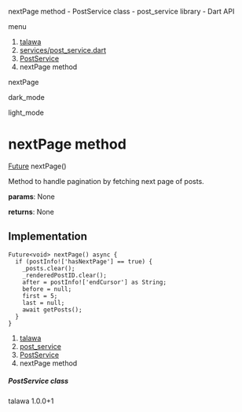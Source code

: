 




nextPage method - PostService class - post\_service library - Dart API







menu

1. [talawa](../../index.html)
2. [services/post\_service.dart](../../file-___home_harshil_Desktop_open-source_palisadoes_talawa_lib_services_post_service/)
3. [PostService](../../file-___home_harshil_Desktop_open-source_palisadoes_talawa_lib_services_post_service/PostService-class.html)
4. nextPage method

nextPage


dark\_mode

light\_mode




# nextPage method


[Future](https://api.flutter.dev/flutter/dart-core/Future-class.html)<void>
nextPage()

Method to handle pagination by fetching next page of posts.

**params**:
None

**returns**:
None


## Implementation

```
Future<void> nextPage() async {
  if (postInfo!['hasNextPage'] == true) {
    _posts.clear();
    _renderedPostID.clear();
    after = postInfo!['endCursor'] as String;
    before = null;
    first = 5;
    last = null;
    await getPosts();
  }
}
```

 


1. [talawa](../../index.html)
2. [post\_service](../../file-___home_harshil_Desktop_open-source_palisadoes_talawa_lib_services_post_service/)
3. [PostService](../../file-___home_harshil_Desktop_open-source_palisadoes_talawa_lib_services_post_service/PostService-class.html)
4. nextPage method

##### PostService class





talawa
1.0.0+1






